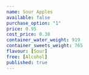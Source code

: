 ```yaml
---
name: Sour Apples
available: false
purchase_option: "1"
price: 0.95
cost_price: 0.38
container_water_weight: 919
container_sweets_weight: 765
flavour: [Sour]
free: [Alcohol]
published: true
---
```

